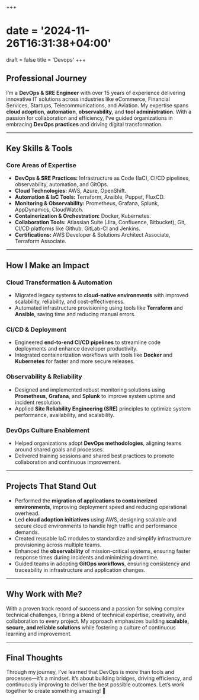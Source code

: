 +++
# date = '2024-11-26T16:31:38+04:00'
draft = false
title = 'Devops'
+++

## **Professional Journey**

I’m a **DevOps & SRE Engineer** with over 15 years of experience delivering innovative IT solutions across industries like eCommerce, Financial Services, Startups, Telecommunications, and Aviation. My expertise spans **cloud adoption**, **automation**, **observability**, and **tool administration**. With a passion for collaboration and efficiency, I’ve guided organizations in embracing **DevOps practices** and driving digital transformation.

---

## **Key Skills & Tools**

### **Core Areas of Expertise**
- **DevOps & SRE Practices:** Infrastructure as Code (IaC), CI/CD pipelines, observability, automation, and GitOps.
- **Cloud Technologies:** AWS, Azure, OpenShift.
- **Automation & IaC Tools:** Terraform, Ansible, Puppet, FluxCD.
- **Monitoring & Observability:** Prometheus, Grafana, Splunk, AppDynamics, CloudWatch.
- **Containerization & Orchestration:** Docker, Kubernetes.
- **Collaboration Tools:** Atlassian Suite (Jira, Confluence, Bitbucket), Git, CI/CD platforms like Github, GitLab-CI and Jenkins.
- **Certifications:** AWS Developer & Solutions Architect Associate, Terraform Associate.

---

## **How I Make an Impact**

### **Cloud Transformation & Automation**
- Migrated legacy systems to **cloud-native environments** with improved scalability, reliability, and cost-effectiveness.  
- Automated infrastructure provisioning using tools like **Terraform** and **Ansible**, saving time and reducing manual errors.  

### **CI/CD & Deployment**
- Engineered **end-to-end CI/CD pipelines** to streamline code deployments and enhance developer productivity.  
- Integrated containerization workflows with tools like **Docker** and **Kubernetes** for faster and more secure releases.  

### **Observability & Reliability**
- Designed and implemented robust monitoring solutions using **Prometheus**, **Grafana**, and **Splunk** to improve system uptime and incident resolution.  
- Applied **Site Reliability Engineering (SRE)** principles to optimize system performance, availability, and scalability.  

### **DevOps Culture Enablement**
- Helped organizations adopt **DevOps methodologies**, aligning teams around shared goals and processes.  
- Delivered training sessions and shared best practices to promote collaboration and continuous improvement.

---

## **Projects That Stand Out**

- Performed the **migration of applications to containerized environments**, improving deployment speed and reducing operational overhead.  
- Led **cloud adoption initiatives** using AWS, designing scalable and secure cloud environments to handle high traffic and performance demands.  
- Created reusable IaC modules to standardize and simplify infrastructure provisioning across multiple teams.  
- Enhanced the **observability** of mission-critical systems, ensuring faster response times during incidents and minimizing downtime.  
- Guided teams in adopting **GitOps workflows**, ensuring consistency and traceability in infrastructure and application changes.  

---

## **Why Work with Me?**

With a proven track record of success and a passion for solving complex technical challenges, I bring a blend of technical expertise, creativity, and collaboration to every project. My approach emphasizes building **scalable, secure, and reliable solutions** while fostering a culture of continuous learning and improvement.

---

## **Final Thoughts**

Through my journey, I’ve learned that DevOps is more than tools and processes—it’s a mindset. It’s about building bridges, driving efficiency, and continuously improving to deliver the best possible outcomes. Let’s work together to create something amazing! 🚀